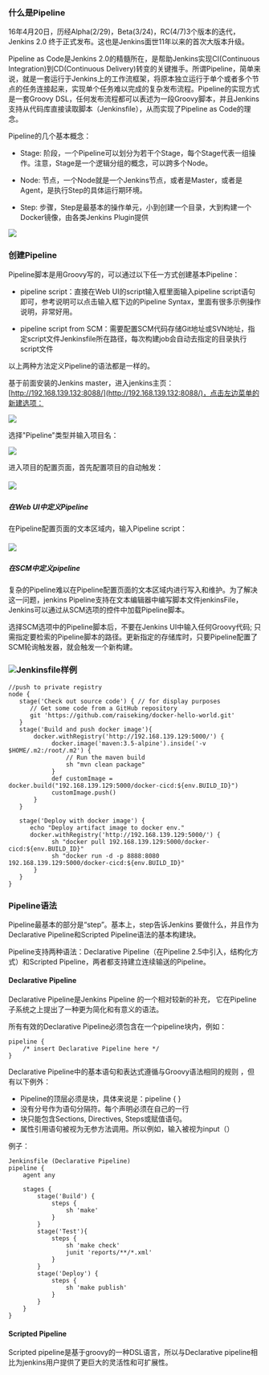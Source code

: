 ### 什么是Pipeline

16年4月20日，历经Alpha\(2/29\)，Beta\(3/24\)，RC\(4/7\)3个版本的迭代，Jenkins 2.0 终于正式发布。这也是Jenkins面世11年以来的首次大版本升级。

Pipeline as Code是Jenkins  2.0的精髓所在，是帮助Jenkins实现CI\(Continuous Integration\)到CD\(Continuous Delivery\)转变的关键推手。所谓Pipeline，简单来说，就是一套运行于Jenkins上的工作流框架，将原本独立运行于单个或者多个节点的任务连接起来，实现单个任务难以完成的复杂发布流程。Pipeline的实现方式是一套Groovy DSL，任何发布流程都可以表述为一段Groovy脚本，并且Jenkins支持从代码库直接读取脚本（Jenkinsfile），从而实现了Pipeline as Code的理念。

Pipeline的几个基本概念：

* Stage: 阶段，一个Pipeline可以划分为若干个Stage，每个Stage代表一组操作。注意，Stage是一个逻辑分组的概念，可以跨多个Node。

* Node: 节点，一个Node就是一个Jenkins节点，或者是Master，或者是Agent，是执行Step的具体运行期环境。

* Step: 步骤，Step是最基本的操作单元，小到创建一个目录，大到构建一个Docker镜像，由各类Jenkins Plugin提供

![](/assets/import9.png)

### **创建Pipeline**

Pipeline脚本是用Groovy写的，可以通过以下任一方式创建基本Pipeline：

* pipeline script：直接在Web UI的script输入框里面输入pipeline script语句即可，参考说明可以点击输入框下边的Pipeline Syntax，里面有很多示例操作说明，非常好用。

* pipeline script from SCM：需要配置SCM代码存储Git地址或SVN地址，指定script文件Jenkinsfile所在路径，每次构建job会自动去指定的目录执行script文件

以上两种方法定义Pipeline的语法都是一样的。

基于前面安装的Jenkins master，进入jenkins主页：[http://192.168.139.132:8088/](http://192.168.139.132:8088/)，点击左边菜单的新建选项：

![](/assets/import6.png)

选择"Pipeline"类型并输入项目名：

![](/assets/import5.png)

进入项目的配置页面，首先配置项目的自动触发：

##### ![](/assets/import7.png)

##### **在Web UI中定义Pipeline**

在Pipeline配置页面的文本区域内，输入Pipeline script：

##### ![](/assets/import10.png)

##### **在SCM中定义pipeline**

复杂的Pipeline难以在Pipeline配置页面的文本区域内进行写入和维护。为了解决这一问题，jenkins Pipeline支持在文本编辑器中编写脚本文件jenkinsFile，Jenkins可以通过从SCM选项的控件中加载Pipeline脚本。

选择SCM选项中的Pipeline脚本后，不要在Jenkins UI中输入任何Groovy代码; 只需指定要检索的Pipeline脚本的路径。更新指定的存储库时，只要Pipeline配置了SCM轮询触发器，就会触发一个新构建。

### ![](/assets/import8.png)Jenkinsfile样例

```
//push to private registry
node {
   stage('Check out source code') { // for display purposes
      // Get some code from a GitHub repository
      git 'https://github.com/raiseking/docker-hello-world.git'
   }
   stage('Build and push docker image'){
       docker.withRegistry('http://192.168.139.129:5000/') {
            docker.image('maven:3.5-alpine').inside('-v $HOME/.m2:/root/.m2') {
                // Run the maven build
                sh "mvn clean package"
            }
            def customImage = docker.build("192.168.139.129:5000/docker-cicd:${env.BUILD_ID}")
            customImage.push()
       }
   }

   stage('Deploy with docker image') {
      echo "Deploy artifact image to docker env."
      docker.withRegistry('http://192.168.139.129:5000/') {
            sh "docker pull 192.168.139.129:5000/docker-cicd:${env.BUILD_ID}"
            sh "docker run -d -p 8888:8080 192.168.139.129:5000/docker-cicd:${env.BUILD_ID}"
       }
   }
}
```

### Pipeline语法

Pipeline最基本的部分是“step”。基本上，step告诉Jenkins 要做什么，并且作为Declarative Pipeline和Scripted Pipeline语法的基本构建块。

Pipeline支持两种语法：Declarative Pipeline（在Pipeline 2.5中引入，结构化方式）和Scripted Pipeline，两者都支持建立连续输送的Pipeline。

#### Declarative Pipeline

Declarative Pipeline是Jenkins Pipeline 的一个相对较新的补充， 它在Pipeline子系统之上提出了一种更为简化和有意义的语法。

所有有效的Declarative Pipeline必须包含在一个pipeline块内，例如：

```
pipeline {
    /* insert Declarative Pipeline here */
}
```

Declarative Pipeline中的基本语句和表达式遵循与Groovy语法相同的规则 ，但有以下例外：

* Pipeline的顶层必须是块，具体来说是：pipeline { }
* 没有分号作为语句分隔符。每个声明必须在自己的一行
* 块只能包含Sections, Directives, Steps或赋值语句。
* 属性引用语句被视为无参方法调用。所以例如，输入被视为input（）

例子：

```
Jenkinsfile (Declarative Pipeline)
pipeline {
    agent any 

    stages {
        stage('Build') { 
            steps { 
                sh 'make' 
            }
        }
        stage('Test'){
            steps {
                sh 'make check'
                junit 'reports/**/*.xml' 
            }
        }
        stage('Deploy') {
            steps {
                sh 'make publish'
            }
        }
    }
}
```

#### Scripted Pipeline

Scripted pipeline是基于groovy的一种DSL语言，所以与Declarative pipeline相比为jenkins用户提供了更巨大的灵活性和可扩展性。

### 



